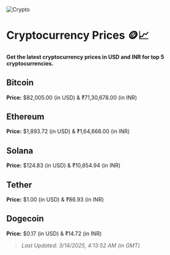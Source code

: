 
![Crypto](https://www.techguide.com.au/wp-content/uploads/2020/11/crypto3.jpeg)

# Cryptocurrency Prices 🪙📈

#### Get the latest cryptocurrency prices in USD and INR for top 5 cryptocurrencies.

## Bitcoin

**Price:** $82,005.00 (in USD) & ₹71,30,678.00 (in INR)

## Ethereum

**Price:** $1,893.72 (in USD) & ₹1,64,668.00 (in INR)

## Solana

**Price:** $124.83 (in USD) & ₹10,854.94 (in INR)

## Tether

**Price:** $1.00 (in USD) & ₹86.93 (in INR)

## Dogecoin

**Price:** $0.17 (in USD) & ₹14.72 (in INR)

> _Last Updated: 3/14/2025, 4:13:52 AM (in GMT)_
